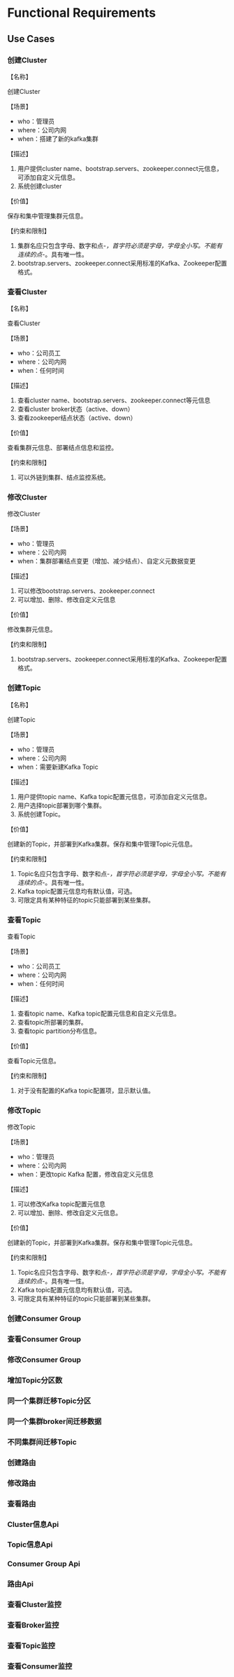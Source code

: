 # Functional Requirements

## Use Cases

### 创建Cluster

【名称】

创建Cluster

【场景】

- who：管理员
- where：公司内网
- when：搭建了新的kafka集群

【描述】

1. 用户提供cluster name、bootstrap.servers、zookeeper.connect元信息，可添加自定义元信息。
2. 系统创建cluster

【价值】

保存和集中管理集群元信息。

【约束和限制】

1. 集群名应只包含字母、数字和点-_，首字符必须是字母，字母全小写。不能有连续的点-_。具有唯一性。
2. bootstrap.servers、zookeeper.connect采用标准的Kafka、Zookeeper配置格式。

### 查看Cluster

【名称】

查看Cluster

【场景】

- who：公司员工
- where：公司内网
- when：任何时间

【描述】

1. 查看cluster name、bootstrap.servers、zookeeper.connect等元信息
2. 查看cluster broker状态（active、down）
3. 查看zookeeper结点状态（active、down）

【价值】

查看集群元信息、部署结点信息和监控。

【约束和限制】

1. 可以外链到集群、结点监控系统。

### 修改Cluster

修改Cluster

【场景】

- who：管理员
- where：公司内网
- when：集群部署结点变更（增加、减少结点）、自定义元数据变更

【描述】

1. 可以修改bootstrap.servers、zookeeper.connect
2. 可以增加、删除、修改自定义元信息

【价值】

修改集群元信息。

【约束和限制】

1. bootstrap.servers、zookeeper.connect采用标准的Kafka、Zookeeper配置格式。

### 创建Topic

【名称】

创建Topic

【场景】

- who：管理员
- where：公司内网
- when：需要新建Kafka Topic

【描述】

1. 用户提供topic name、Kafka topic配置元信息，可添加自定义元信息。
2. 用户选择topic部署到哪个集群。
3. 系统创建Topic。

【价值】

创建新的Topic，并部署到Kafka集群。保存和集中管理Topic元信息。

【约束和限制】

1. Topic名应只包含字母、数字和点-_，首字符必须是字母，字母全小写。不能有连续的点-_。具有唯一性。
2. Kafka topic配置元信息均有默认值，可选。
3. 可限定具有某种特征的topic只能部署到某些集群。

### 查看Topic

查看Topic

【场景】

- who：公司员工
- where：公司内网
- when：任何时间

【描述】

1. 查看topic name、Kafka topic配置元信息和自定义元信息。
2. 查看topic所部署的集群。
3. 查看topic partition分布信息。

【价值】

查看Topic元信息。

【约束和限制】

1. 对于没有配置的Kafka topic配置项，显示默认值。

### 修改Topic

修改Topic

【场景】

- who：管理员
- where：公司内网
- when：更改topic Kafka 配置，修改自定义元信息

【描述】

1. 可以修改Kafka topic配置元信息
2. 可以增加、删除、修改自定义元信息。

【价值】

创建新的Topic，并部署到Kafka集群。保存和集中管理Topic元信息。

【约束和限制】

1. Topic名应只包含字母、数字和点-_，首字符必须是字母，字母全小写。不能有连续的点-_。具有唯一性。
2. Kafka topic配置元信息均有默认值，可选。
3. 可限定具有某种特征的topic只能部署到某些集群。

### 创建Consumer Group

### 查看Consumer Group

### 修改Consumer Group

### 增加Topic分区数

### 同一个集群迁移Topic分区

### 同一个集群broker间迁移数据

### 不同集群间迁移Topic

### 创建路由

### 修改路由

### 查看路由

### Cluster信息Api

### Topic信息Api

### Consumer Group Api

### 路由Api

### 查看Cluster监控

### 查看Broker监控

### 查看Topic监控

### 查看Consumer监控
